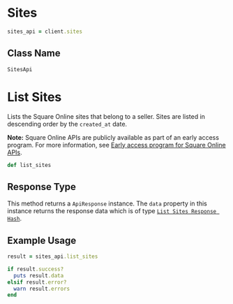 # Sites

```ruby
sites_api = client.sites
```

## Class Name

`SitesApi`


# List Sites

Lists the Square Online sites that belong to a seller. Sites are listed in descending order by the `created_at` date.

__Note:__ Square Online APIs are publicly available as part of an early access program. For more information, see [Early access program for Square Online APIs](https://developer.squareup.com/docs/online-api#early-access-program-for-square-online-apis).

```ruby
def list_sites
```

## Response Type

This method returns a `ApiResponse` instance. The `data` property in this instance returns the response data which is of type [`List Sites Response Hash`](../../doc/models/list-sites-response.md).

## Example Usage

```ruby
result = sites_api.list_sites

if result.success?
  puts result.data
elsif result.error?
  warn result.errors
end
```

